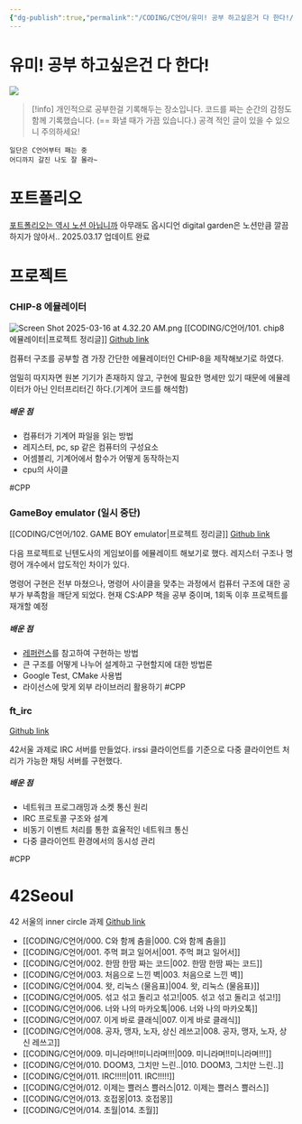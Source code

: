```yaml
---
{"dg-publish":true,"permalink":"/CODING/C언어/유미! 공부 하고싶은거 다 한다!/","tags":["gardenEntry"],"noteIcon":"2"}
---
```



# 유미! 공부 하고싶은건 다 한다!

<img src= "https://cdnimage.ebn.co.kr/news/201402/04_659597_1.jpg">

>[!info] 개인적으로 공부한걸 기록해두는 장소입니다.
>코드를 짜는 순간의 감정도 함께 기록했습니다.
>(== 화낼 때가 가끔 있습니다.)
>공격 적인 글이 있을 수 있으니 주의하세요!
	
	일단은 C언어부터 패는 중
	어디까지 갈진 나도 잘 몰라~


# 포트폴리오
[포트폴리오는 역시 노션 아닙니까](https://rocky-crowberry-7e6.notion.site/1b7530d1a7ab80ab9e9fc48359533b48?pvs=4)
아무래도 옵시디언 digital garden은 노션만큼 깔끔하지가 않아서..
2025.03.17 업데이트 완료
# 프로젝트
### CHIP-8 에뮬레이터
![Screen Shot 2025-03-16 at 4.32.20 AM.png](/img/user/etc../%EC%B2%A8%EB%B6%80%ED%8C%8C%EC%9D%BC/Screen%20Shot%202025-03-16%20at%204.32.20%20AM.png)
[[CODING/C언어/101. chip8 에뮬레이터\|프로젝트 정리글]]
[Github link](https://github.com/TobenKun/CHIP-8-Emulator)

컴퓨터 구조를 공부할 겸 가장 간단한 에뮬레이터인
CHIP-8을 제작해보기로 하였다.

엄밀히 따지자면 원본 기기가 존재하지 않고, 구현에 필요한 명세만 있기 때문에
에뮬레이터가 아닌 인터프리터긴 하다.(기계어 코드를 해석함)
##### 배운 점
- 컴퓨터가 기계어 파일을 읽는 방법
- 레지스터, pc, sp 같은 컴퓨터의 구성요소
- 어셈블리, 기계어에서 함수가 어떻게 동작하는지
- cpu의 사이클

#CPP 
### GameBoy emulator (일시 중단)
[[CODING/C언어/102. GAME BOY emulator\|프로젝트 정리글]]
[Github link](https://github.com/TobenKun/GameBoy-Emulator)

다음 프로젝트로 닌텐도사의 게임보이를 에뮬레이트 해보기로 했다.
레지스터 구조나 명령어 개수에서 압도적인 차이가 있다.

명령어 구현은 전부 마쳤으나, 명령어 사이클을 맞추는 과정에서
컴퓨터 구조에 대한 공부가 부족함을 깨닫게 되었다.
현재 CS:APP 책을 공부 중이며, 1회독 이후 프로젝트를 재개할 예정
##### 배운 점
- [레퍼런스](https://gekkio.fi/files/gb-docs/gbctr.pdf)를 참고하여 구현하는 방법
- 큰 구조를 어떻게 나누어 설계하고 구현할지에 대한 방법론
- Google Test, CMake 사용법
- 라이선스에 맞게 외부 라이브러리 활용하기
#CPP 
### ft_irc
[Github link](https://github.com/TobenKun/42Seoul-IRC)

42서울 과제로 IRC 서버를 만들었다.
irssi 클라이언트를 기준으로 다중 클라이언트 처리가 가능한 채팅 서버를 구현했다.

##### 배운 점
- 네트워크 프로그래밍과 소켓 통신 원리
- IRC 프로토콜 구조와 설계
- 비동기 이벤트 처리를 통한 효율적인 네트워크 통신
- 다중 클라이언트 환경에서의 동시성 관리

#CPP 
# 42Seoul
42 서울의 inner circle 과제
[Github link](https://github.com/TobenKun/42World)

- [[CODING/C언어/000. C와 함께 춤을\|000. C와 함께 춤을]]
- [[CODING/C언어/001. 주먹 펴고 일어서\|001. 주먹 펴고 일어서]]
- [[CODING/C언어/002. 한땀 한땀 짜는 코드\|002. 한땀 한땀 짜는 코드]]
- [[CODING/C언어/003. 처음으로 느낀 벽\|003. 처음으로 느낀 벽]]
- [[CODING/C언어/004. 왓, 리눅스 (물음표)\|004. 왓, 리눅스 (물음표)]]
- [[CODING/C언어/005. 섞고 섞고 돌리고 섞고!\|005. 섞고 섞고 돌리고 섞고!]]
- [[CODING/C언어/006. 너와 나의 마카오톡\|006. 너와 나의 마카오톡]]
- [[CODING/C언어/007. 이게 바로 클래식\|007. 이게 바로 클래식]]
- [[CODING/C언어/008. 공자, 맹자, 노자, 상신 레쓰고\|008. 공자, 맹자, 노자, 상신 레쓰고]]
- [[CODING/C언어/009. 미니라며!!미니라며!!!\|009. 미니라며!!미니라며!!!]]
- [[CODING/C언어/010. DOOM3, 그치만 느린..\|010. DOOM3, 그치만 느린..]]
- [[CODING/C언어/011. IRC!!!!!\|011. IRC!!!!!]]
- [[CODING/C언어/012. 이제는 쁠러스 쁠러스\|012. 이제는 쁠러스 쁠러스]]
- [[CODING/C언어/013. 호접몽\|013. 호접몽]]
- [[CODING/C언어/014. 초월\|014. 초월]]
